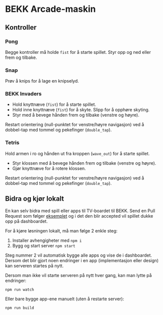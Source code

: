 # BEKK Arcade-maskin

## Kontroller


### Pong

Begge kontroller må holde `fist` for å starte spillet.
Styr opp og ned eller frem og tilbake.


### Snap

Prøv å knips for å lage en knipselyd.

### BEKK Invaders

- Hold knyttnæve (`fist`) for å starte spillet.
- Hold inne knyttnæve (`fist`) for å skyte. Slipp for å opphøre skyting.
- Styr med å bevege hånden frem og tilbake (venstre og høyre).

Restart orientering (null-punktet for venstre/høyre navigasjon) ved å dobbel-tap
med tommel og pekefinger (`double_tap`).


### Tetris

Hold armen i ro og hånden ut fra kroppen (`wave_out`) for å starte spillet.

- Styr klossen med å bevege hånden frem og tilbake (venstre og høyre).
- Gjør knyttnæve for å rotere klossen.

Restart orientering (null-punktet for venstre/høyre navigasjon) ved å dobbel-tap
med tommel og pekefinger (`double_tap`).


## Bidra og kjør lokalt

En kan selv bidra med spill eller apps til TV-boardet til BEKK. Send en Pull
Request som følger [eksemplet](./apps/example) og i det den blir accepted vil
spillet dukke opp på dashboardet.

For å kjøre løsningen lokalt, må man følge 2 enkle steg:

1. Installer avhengigheter med `npm i`
2. Bygg og start server `npm start`

Steg nummer 2 vil automatisk bygge alle apps og vise de i dashboardet. Dersom
det blir gjort noen endringer i en app (implementasjon eller design) kan
serveren startes på nytt.

Dersom man ikke vil starte serveren på nytt hver gang, kan man lytte på endringer:

```shell
npm run watch
```

Eller bare bygge app-ene manuelt (uten å restarte server):

```shell
npm run build
```
